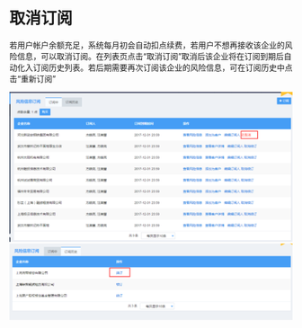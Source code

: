# 取消订阅

若用户帐户余额充足，系统每月初会自动扣点续费，若用户不想再接收该企业的风险信息，可以取消订阅。在列表页点击“取消订阅”取消后该企业将在订阅到期后自动化入订阅历史列表。若后期需要再次订阅该企业的风险信息，可在订阅历史中点击“重新订阅”

![](/assets/风险订阅import12.png)![](/assets/风险订阅import.png)

